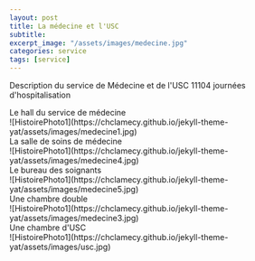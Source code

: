 ```yaml
---
layout: post
title: La médecine et l'USC
subtitle:
excerpt_image: "/assets/images/medecine.jpg"
categories: service
tags: [service]
---
```


Description du service de Médecine et de l'USC
11104 journées d'hospitalisation

<figcaption>Le hall du service de médecine</figcaption>
![HistoirePhoto1](https://chclamecy.github.io/jekyll-theme-yat/assets/images/medecine1.jpg)


<figcaption>La salle de soins de médecine</figcaption>
![HistoirePhoto1](https://chclamecy.github.io/jekyll-theme-yat/assets/images/medecine4.jpg)


<figcaption>Le bureau des soignants</figcaption>
![HistoirePhoto1](https://chclamecy.github.io/jekyll-theme-yat/assets/images/medecine5.jpg)


<figcaption>Une chambre double</figcaption>
![HistoirePhoto1](https://chclamecy.github.io/jekyll-theme-yat/assets/images/medecine3.jpg)


<figcaption>Une chambre d'USC</figcaption>
![HistoirePhoto1](https://chclamecy.github.io/jekyll-theme-yat/assets/images/usc.jpg)
